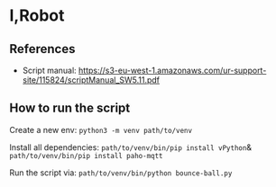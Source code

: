 # I,Robot

## References

- Script manual: https://s3-eu-west-1.amazonaws.com/ur-support-site/115824/scriptManual_SW5.11.pdf

## How to run the script

Create a new env: `python3 -m venv path/to/venv`

Install all dependencies: `path/to/venv/bin/pip install vPython`& `path/to/venv/bin/pip install paho-mqtt`

Run the script via: `path/to/venv/bin/python bounce-ball.py`


